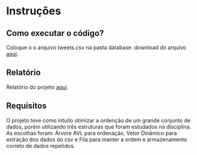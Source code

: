 # Instruções

## Como executar o código?

Coloque o o arquivo tweets.csv na pasta database.
download do arquivo [aqui](https://www.kaggle.com/datasets/bhavikjikadara/tweets-dataset?resource=download).

## Relatório

Relatório do projeto [aqui](https://docs.google.com/document/d/1isSJOd2jsCzkVCQRSPcKWnKeusewGzIxjB2lbHL1qIQ/edit?tab=t.0).

## Requisitos

O projeto teve como intuito otimizar a ordenção de um grande conjunto de dados, porém utilizando três estruturas que foram estudados na disciplina. As escolhas foram: Árvore AVL para ordenação, Vetor Dinâmico para extração dos dados do csv e Fila para manter a ordem e armazenamento correto de dados repetidos. 
